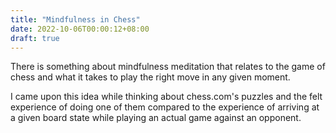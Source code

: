 ```yaml
---
title: "Mindfulness in Chess"
date: 2022-10-06T00:00:12+08:00
draft: true
---
```


There is something about mindfulness meditation that relates to the game of chess and what it takes to play the right move in any given moment.

I came upon this idea while thinking about chess.com's puzzles and the felt experience of doing one of them compared to the experience of arriving at a given board state while playing an actual game against an opponent.
